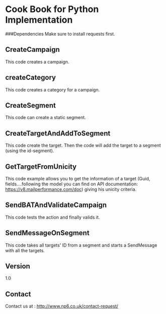 Cook Book for Python Implementation
==


###Dependencies
Make sure to install requests first.



CreateCampaign
--

This code creates a campaign.

createCategory
--

This code creates a category for a campaign.

CreateSegment
--

This code can create a static segment.

CreateTargetAndAddToSegment
--

This code create the target. Then the code will add the target to a segment (using the id-segment).

GetTargetFromUnicity
--

This code example allows you to get the information of a target (Guid, fields....following the model you can find on API documentation: https://v8.mailperformance.com/doc) giving his unicity criteria.

SendBATAndValidateCampaign
--

This code tests the action and finally valids it.

SendMessageOnSegment
--

This code takes all targets' ID from a segment and starts a SendMessage with all the targets.

Version
--

1.0

Contact
--

Contact us at : http://www.np6.co.uk/contact-request/
